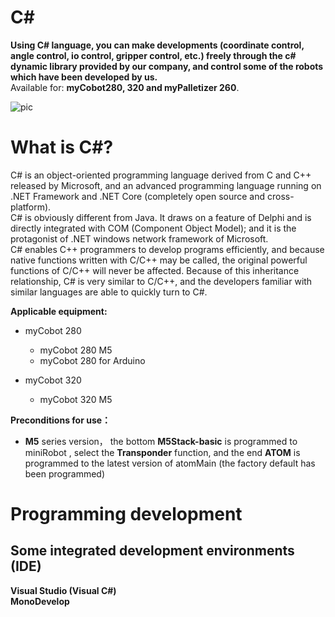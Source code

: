 # **C#**
**Using C# language, you can make developments (coordinate control, angle control, io control, gripper control, etc.) freely through the c# dynamic library provided by our company, and control some of the robots which have been developed by us.**<br>
Available for: **myCobot280, 320 and myPalletizer 260**.<br>

![pic](../resources/15-ApplicationBaseCSharp/9.0/9.0.jpg)<br>

# What is C#?
C# is an object-oriented programming language derived from C and C++ released by Microsoft, and an advanced programming language running on .NET Framework and .NET Core (completely open source and cross-platform). <br>
C# is obviously different from Java. It draws on a feature of Delphi and is directly integrated with COM (Component Object Model); and it is the protagonist of .NET windows network framework of Microsoft.<br>
C# enables C++ programmers to develop programs efficiently, and because native functions written with C/C++ may be called, the original powerful functions of C/C++ will never be affected. Because of this inheritance relationship, C# is very similar to C/C++, and the developers familiar with similar languages are able to quickly turn to C#.<br>

**Applicable equipment:**

- myCobot 280
  - myCobot 280 M5
  - myCobot 280 for Arduino <br>
  
- myCobot 320
  - myCobot 320 M5 <br>


**Preconditions for use：**

- **M5** series version， the bottom **M5Stack-basic** is programmed to miniRobot , select the  **Transponder** function, and the end **ATOM** is programmed to the latest version of atomMain (the factory default has been programmed)


# Programming development

## Some integrated development environments (IDE)
**Visual Studio (Visual C#)**<br>
**MonoDevelop**<br>

